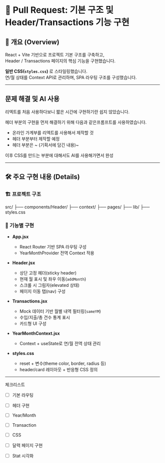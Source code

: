 # 🧩 Pull Request: 기본 구조 및 Header/Transactions 기능 구현 

## 📌 개요 (Overview)
React + Vite 기반으로 프로젝트 기본 구조를 구축하고,  
Header / Transactions 페이지의 핵심 기능을 구현했습니다.

**일반 CSS(`styles.css`)** 로 스타일링했습니다.  
연/월 상태를 Context API로 관리하며, SPA 라우팅 구조를 구성했습니다.

---
## 문제 해결 및 AI 사용
 
리엑트를 처음 사용하다보니 짧은 시간에 구현하기란 쉽지 않았습니다. 

헤더 부분의 구현을 먼저 해결하기 위해 다음과 같은프롬프트를 사용하였습니다.

- 온라인 가계부를 리엑트를 사용해서 제작할 것
- 헤더 부분부터 제작할 예정
- 헤더 부분은 ~ (기획서에 담긴 내용)~

이후 CSS를 만드는 부분에 대해서도 AI를 사용해가면서 완성

-----

## 🛠️ 주요 구현 내용 (Details)

### 🏗️ 프로젝트 구조
src/
├── components/Header/
├── context/
├── pages/
├── lib/
├── styles.css


### 🧠 기능별 구현
- **App.jsx**
  - React Router 기반 SPA 라우팅 구성
  - YearMonthProvider 전역 Context 적용

- **Header.jsx**
  - 상단 고정 헤더(sticky header)
  - 현재 월 표시 및 좌우 이동(`addMonth`)
  - 스크롤 시 그림자(elevated 상태)
  - 페이지 이동 탭(nav) 구성

- **Transactions.jsx**
  - Mock 데이터 기반 월별 내역 필터링(`sameYM`)
  - 수입/지출/총 건수 통계 표시
  - 카드형 UI 구성

- **YearMonthContext.jsx**
  - Context + useState로 연/월 전역 상태 관리

- **styles.css**
  - reset + 변수(theme color, border, radius 등)
  - header/card 레이아웃 + 반응형 CSS 정의

---

체크리스트

- [ ] 기본 라우팅
- [ ] 헤더 구현
- [ ] Year/Month
- [ ] Transaction
- [ ] CSS
- [ ] 달력 페이지 구현
- [ ] Stat 시각화


